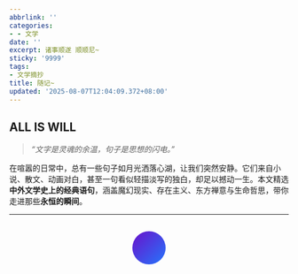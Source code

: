 ```yaml
---
abbrlink: ''
categories:
- - 文学
date: ''
excerpt: 诸事顺遂 顺顺尼~
sticky: '9999'
tags:
- 文学摘抄
title: 随记~
updated: '2025-08-07T12:04:09.372+08:00'
---
```

## ALL IS WILL

> _“文字是灵魂的余温，句子是思想的闪电。”_

在喧嚣的日常中，总有一些句子如月光洒落心湖，让我们突然安静。它们来自小说、散文、动画对白，甚至一句看似轻描淡写的独白，却足以撼动一生。本文精选**中外文学史上的经典语句**，涵盖魔幻现实、存在主义、东方禅意与生命哲思，带你走进那些**永恒的瞬间**。

---

<div style="text-align: center; margin: 30px 0;">
  <div style="display: inline-block; width: 60px; height: 60px; background: linear-gradient(135deg, #6a11cb 0%, #2575fc 100%); border-radius: 50%; animation: pulse 2s infinite;">
  </div>
</div>
